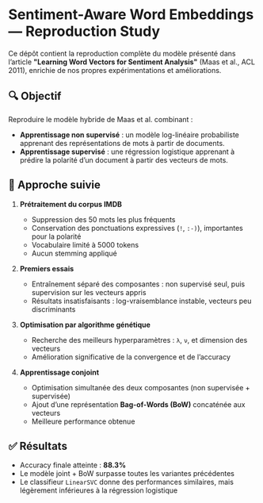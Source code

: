 # Sentiment-Aware Word Embeddings — Reproduction Study

Ce dépôt contient la reproduction complète du modèle présenté dans l’article **"Learning Word Vectors for Sentiment Analysis"** (Maas et al., ACL 2011), enrichie de nos propres expérimentations et améliorations.

## 🔍 Objectif

Reproduire le modèle hybride de Maas et al. combinant :
- **Apprentissage non supervisé** : un modèle log-linéaire probabiliste apprenant des représentations de mots à partir de documents.
- **Apprentissage supervisé** : une régression logistique apprenant à prédire la polarité d’un document à partir des vecteurs de mots.

## 📑 Approche suivie

1. **Prétraitement du corpus IMDB**
   - Suppression des 50 mots les plus fréquents
   - Conservation des ponctuations expressives (`!`, `:-)`), importantes pour la polarité
   - Vocabulaire limité à 5000 tokens
   - Aucun stemming appliqué

2. **Premiers essais**
   - Entraînement séparé des composantes : non supervisé seul, puis supervision sur les vecteurs appris
   - Résultats insatisfaisants : log-vraisemblance instable, vecteurs peu discriminants

3. **Optimisation par algorithme génétique**
   - Recherche des meilleurs hyperparamètres : `λ`, `ν`, et dimension des vecteurs
   - Amélioration significative de la convergence et de l’accuracy

4. **Apprentissage conjoint**
   - Optimisation simultanée des deux composantes (non supervisée + supervisée)
   - Ajout d’une représentation **Bag-of-Words (BoW)** concaténée aux vecteurs
   - Meilleure performance obtenue

## ✅ Résultats

- Accuracy finale atteinte : **88.3%**
- Le modèle joint + BoW surpasse toutes les variantes précédentes
- Le classifieur `LinearSVC` donne des performances similaires, mais légèrement inférieures à la régression logistique
